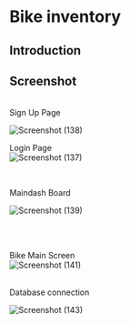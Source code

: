 # Bike inventory 
## Introduction  

## Screenshot

<br>
Sign Up Page <br>

![Screenshot (138)](https://github.com/adamahmadkhan/HondaBikes/assets/74861984/e1add235-a4f8-433c-ac03-f745ca6cb0b8)

Login Page <br>
![Screenshot (137)](https://github.com/adamahmadkhan/HondaBikes/assets/74861984/4b6e8327-189c-47f2-b07c-f9a76c167b0d)

<br>

Maindash Board <br>

![Screenshot (139)](https://github.com/adamahmadkhan/HondaBikes/assets/74861984/0d002ba8-3a02-40e0-83c7-690c355e4fe5)

<br> 

<br> Bike Main Screen <br>
![Screenshot (141)](https://github.com/adamahmadkhan/HondaBikes/assets/74861984/03da1b31-73e6-4aaf-b68c-47b5eb267011)

<br> Database connection <br>

![Screenshot (143)](https://github.com/adamahmadkhan/HondaBikes/assets/74861984/10ea3baa-59c8-4585-ad99-73d3178dd480)

